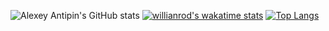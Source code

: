 ![Alexey Antipin's GitHub stats](https://github-readme-stats.vercel.app/api?username=scottyfionnghall&show_icons=true&theme=dracula)
[![willianrod's wakatime stats](https://github-readme-stats.vercel.app/api/wakatime?username=scottyfionnghall&theme=dracula)](https://github.com/anuraghazra/github-readme-stats)
[![Top Langs](https://github-readme-stats.vercel.app/api/top-langs/?username=scottyfionnghall&theme=dracula&layout=compact)](https://github.com/anuraghazra/github-readme-stats)

